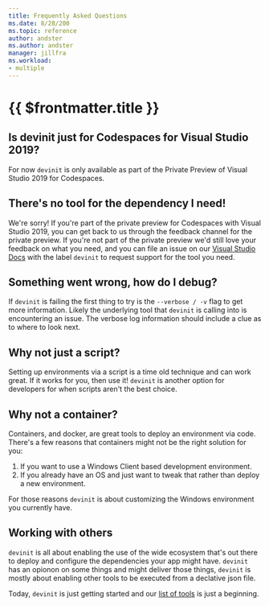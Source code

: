 ```yaml
---
title: Frequently Asked Questions
ms.date: 8/28/200
ms.topic: reference
author: andster
ms.author: andster
manager: jillfra
ms.workload:
- multiple
---
```

# {{ $frontmatter.title }}

## Is devinit just for Codespaces for Visual Studio 2019?
For now `devinit` is only available as part of the Private Preview of Visual Studio 2019 for Codespaces.

## There's no tool for the dependency I need!
We're sorry! If you're part of the private preview for Codespaces with Visual Studio 2019, you can get back to us through the feedback channel for the private preview. If you're not part of the private preview we'd still love your feedback on what you need, and you can file an issue on our [Visual Studio Docs](https://github.com/MicrosoftDocs/visualstudio-docs/) with the label `devinit` to request support for the tool you need.

## Something went wrong, how do I debug?
If `devinit` is failing the first thing to try is the `--verbose / -v` flag to get more information. Likely the underlying tool that `devinit` is calling into is encountering an issue. The verbose log information should include a clue as to where to look next.

## Why not just a script?
Setting up environments via a script is a time old technique and can work great. If it works for you, then use it! `devinit` is another option for developers for when scripts aren't the best choice.

## Why not a container?
Containers, and docker, are great tools to deploy an environment via code. There's a few reasons that containers might not be the right solution for you:
1. If you want to use a Windows Client based development environment.
1. If you already have an OS and just want to tweak that rather than deploy a new environment.

For those reasons `devinit` is about customizing the Windows environment you currently have.

## Working with others
`devinit` is all about enabling the use of the wide ecosystem that's out there to deploy and configure the dependencies your app might have. `devinit` has an opionon on some things and might deliver those things, `devinit` is mostly about enabling other tools to be executed from a declative json file.

Today, `devinit` is just getting started and our [list of tools](../tools/) is just a beginning.